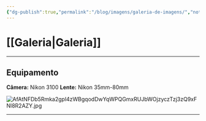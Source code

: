 ```yaml
---
{"dg-publish":true,"permalink":"/blog/imagens/galeria-de-imagens/","noteIcon":""}
---
```


# [[Galeria\|Galeria]]

---
## Equipamento

**Câmera:** Nikon 3100
**Lente:** Nikon 35mm-80mm

![AfAtNFDb5Rmka2gpl4zWBgqodDwYqWPQGmxRUJbWOjzyczTzj3zQ9xFNl8R2AZY.jpg](/img/user/Blog/Media/AfAtNFDb5Rmka2gpl4zWBgqodDwYqWPQGmxRUJbWOjzyczTzj3zQ9xFNl8R2AZY.jpg)

---
